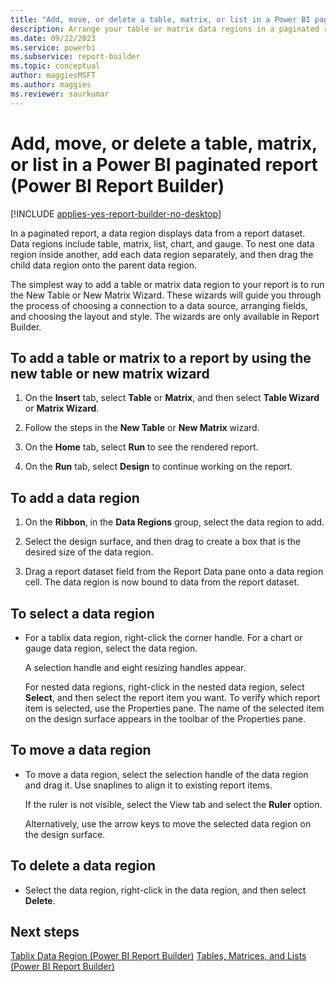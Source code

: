 ```yaml
---
title: "Add, move, or delete a table, matrix, or list in a Power BI paginated report | Microsoft Docs"
description: Arrange your table or matrix data regions in a paginated report by using the New Table Wizard or New Matrix Wizard in Power BI Report Builder. 
ms.date: 09/22/2023
ms.service: powerbi
ms.subservice: report-builder
ms.topic: conceptual
author: maggiesMSFT
ms.author: maggies
ms.reviewer: saurkumar
---
```

# Add, move, or delete a table, matrix, or list in a Power BI paginated report (Power BI Report Builder)

[!INCLUDE [applies-yes-report-builder-no-desktop](../../includes/applies-yes-report-builder-no-desktop.md)]

  In a paginated report, a data region displays data from a report dataset. Data regions include table, matrix, list, chart, and gauge. To nest one data region inside another, add each data region separately, and then drag the child data region onto the parent data region.  
  
 The simplest way to add a table or matrix data region to your report is to run the New Table or New Matrix Wizard. These wizards will guide you through the process of choosing a connection to a data source, arranging fields, and choosing the layout and style. The wizards are only available in Report Builder.  
  
## To add a table or matrix to a report by using the new table or new matrix wizard  
  
1.  On the **Insert** tab, select **Table** or **Matrix**, and then select **Table Wizard** or **Matrix Wizard**.  
  
2.  Follow the steps in the **New Table** or **New Matrix** wizard.  
  
3.  On the **Home** tab, select **Run** to see the rendered report.  
  
4.  On the **Run** tab, select **Design** to continue working on the report.  
  
## To add a data region  
  
1.  On the **Ribbon**, in the **Data Regions** group, select the data region to add.  
  
2.  Select the design surface, and then drag to create a box that is the desired size of the data region.  
  
3.  Drag a report dataset field from the Report Data pane onto a data region cell. The data region is now bound to data from the report dataset.  
  
## To select a data region  
  
-   For a tablix data region, right-click the corner handle. For a chart or gauge data region, select the data region.  
  
     A selection handle and eight resizing handles appear.  
  
     For nested data regions, right-click in the nested data region, select **Select**, and then select the report item you want. To verify which report item is selected, use the Properties pane. The name of the selected item on the design surface appears in the toolbar of the Properties pane.  
  
## To move a data region  
  
-   To move a data region, select the selection handle of the data region and drag it. Use snaplines to align it to existing report items.  
  
     If the ruler is not visible, select the View tab and select the **Ruler** option.  
  
     Alternatively, use the arrow keys to move the selected data region on the design surface.  
  
## To delete a data region  
  
-   Select the data region, right-click in the data region, and then select **Delete**.  
  
## Next steps  
 [Tablix Data Region &#40;Power BI Report Builder&#41;](../../paginated-reports/report-design/render-data-regions-report-builder-service.md) 
 [Tables, Matrices, and Lists &#40;Power BI Report Builder&#41;](../../paginated-reports/report-builder-tables-matrices-lists.md) 
  
  
